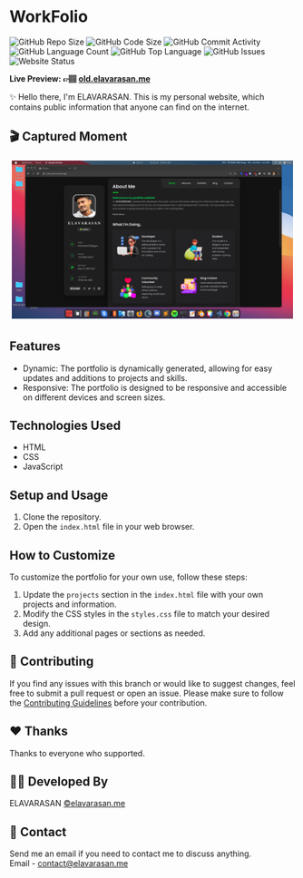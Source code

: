 # WorkFolio

![GitHub Repo Size](https://img.shields.io/github/repo-size/follow-prince/astro-boy?color=d62936&label=Repo%20Size&style=flat-square)
![GitHub Code Size](https://img.shields.io/github/languages/code-size/follow-prince/astro-boy?color=e6a400&label=Code%20Size&style=flat-square)
![GitHub Commit Activity](https://img.shields.io/github/commit-activity/m/follow-prince/astro-boy?color=138a3d&label=Commit%20Activity&style=flat-square)
![GitHub Language Count](https://img.shields.io/github/languages/count/follow-prince/astro-boy?color=1f77b4&label=Total%20Languages&style=flat-square)
![GitHub Top Language](https://img.shields.io/github/languages/top/follow-prince/astro-boy?color=7f0c7f&style=flat-square)
![GitHub Issues](https://img.shields.io/github/issues/follow-prince/astro-boy?color=098f76&label=GitHub%20Issues&style=flat-square)
![Website Status](https://img.shields.io/website?down_message=Down%20%26%20Offline&label=Website%20Status&up_message=Up%20%26%20Online&url=https%3A%2F%2Fold.elavarasan.me)

**Live Preview: 👉🏽 [old.elavarasan.me](https://old.elavarasan.me)**

✨ Hello there, I'm ELAVARASAN. This is my personal website, which contains public information that anyone can find on the internet.

## 🎬 Captured Moment

<div style="border: 4px solid white; display: inline-block; border-radius: 10px;">
  <img src="./assets/images/review.png" >
</div>

## Features

- Dynamic: The portfolio is dynamically generated, allowing for easy updates and additions to projects and skills.
- Responsive: The portfolio is designed to be responsive and accessible on different devices and screen sizes.

## Technologies Used

- HTML
- CSS
- JavaScript

## Setup and Usage

1. Clone the repository.
2. Open the `index.html` file in your web browser.

## How to Customize

To customize the portfolio for your own use, follow these steps:

1. Update the `projects` section in the `index.html` file with your own projects and information.
2. Modify the CSS styles in the `styles.css` file to match your desired design.
3. Add any additional pages or sections as needed.

## 💙 Contributing

If you find any issues with this branch or would like to suggest changes, feel free to submit a pull request or open an issue. Please make sure to follow the [Contributing Guidelines](https://github.com/follow-prince) before your contribution.

## ❤️ Thanks

Thanks to everyone who supported.

## 👨‍💻 Developed By

ELAVARASAN
[©elavarasan.me](https://elavarasan.me)

## 💬 Contact

Send me an email if you need to contact me to discuss anything.  
Email - <contact@elavarasan.me>
